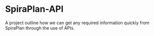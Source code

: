# SpiraPlan-API
A project outline how we can get any required information quickly from SpiraPlan through the use of APIs.

